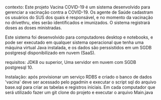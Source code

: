 contexto:
Este projeto Vacina COVID-19 é um sistema desenvolvido para gerenciar a vacinação contra a COVID-19. Os agente de Saúde cadastram os usuários do SUS dos quais é responsável, e no momento da vacinação no drivethru, eles serão identificados e imunizados. O sistema registrará doses as doses ministradas.

Este sistema foi desenvolvido para computadores desktop e notebooks, e pode ser executado em qualquer sistema operacional que tenha uma máquina virtual Java instalada, e os dados são perssistidos em um SGDB postgresql disponibilizado em nuvem (SaaS).

requisitos: JDK8 ou superior, Uma servidor em nuvem com SGDB postgresql 10.

Instalação: após provisionar um serviço RDBS e criado o banco de dados 'vacina' deve ser acessado pelo pgadmin e executar o script sql do arquivo base.sql para criar as tabelas e registros iniciais. Em cada computador que será utilizado fazer um git clone do projeto e executar o arquivo Main.java